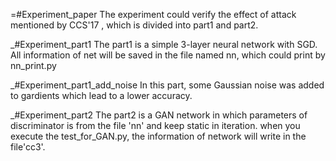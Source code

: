 =#Experiment_paper
  The experiment could verify the effect of attack mentioned by CCS'17 , which is divided into part1 and part2.


_#Experiment_part1
  The part1 is a simple 3-layer neural network with SGD. All information of net will be saved in the file named nn, which could print by nn_print.py


_#Experiment_part1_add_noise
  In this part, some Gaussian noise was added to gardients which lead to a lower accuracy.


_#Experiment_part2
  The part2 is a GAN network in which parameters of discriminator is from the file 'nn' and keep static in iteration. when you execute the test_for_GAN.py, the information of network will write in the file'cc3'. 
